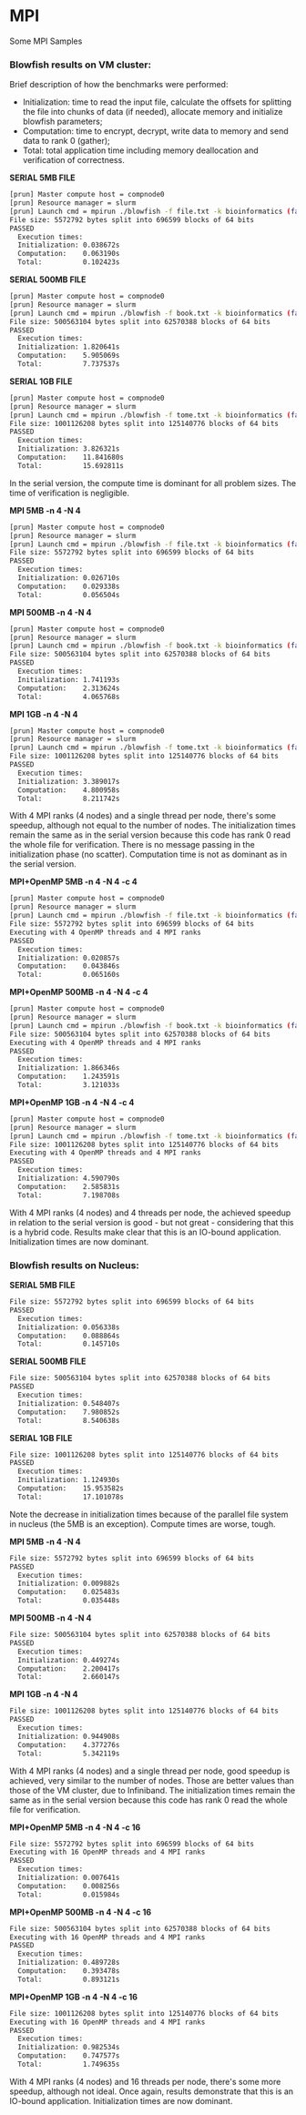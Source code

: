 # MPI
Some MPI Samples

### Blowfish results on VM cluster:

Brief description of how the benchmarks were performed:
- Initialization: time to read the input file, calculate the offsets for splitting the file into chunks of data (if needed), allocate memory and initialize blowfish parameters;
- Computation: time to encrypt, decrypt, write data to memory and send data to rank 0 (gather);
- Total: total application time including memory deallocation and verification of correctness. 

__SERIAL 5MB FILE__
```sh
[prun] Master compute host = compnode0
[prun] Resource manager = slurm
[prun] Launch cmd = mpirun ./blowfish -f file.txt -k bioinformatics (family=openmpi3)
File size: 5572792 bytes split into 696599 blocks of 64 bits
PASSED
  Execution times:
  Initialization: 0.038672s
  Computation:    0.063190s
  Total:          0.102423s
```
__SERIAL 500MB FILE__
```sh
[prun] Master compute host = compnode0
[prun] Resource manager = slurm
[prun] Launch cmd = mpirun ./blowfish -f book.txt -k bioinformatics (family=openmpi3)
File size: 500563104 bytes split into 62570388 blocks of 64 bits
PASSED
  Execution times:
  Initialization: 1.820641s
  Computation:    5.905069s
  Total:          7.737537s
```
__SERIAL 1GB FILE__
```sh
[prun] Master compute host = compnode0
[prun] Resource manager = slurm
[prun] Launch cmd = mpirun ./blowfish -f tome.txt -k bioinformatics (family=openmpi3)
File size: 1001126208 bytes split into 125140776 blocks of 64 bits
PASSED
  Execution times:
  Initialization: 3.826321s
  Computation:    11.841680s
  Total:          15.692811s
```
In the serial version, the compute time is dominant for all problem sizes. The time of verification is negligible.

__MPI 5MB -n 4 -N 4__
```sh
[prun] Master compute host = compnode0
[prun] Resource manager = slurm
[prun] Launch cmd = mpirun ./blowfish -f file.txt -k bioinformatics (family=openmpi3)
File size: 5572792 bytes split into 696599 blocks of 64 bits
PASSED
  Execution times:
  Initialization: 0.026710s
  Computation:    0.029338s
  Total:          0.056504s
```
__MPI 500MB -n 4 -N 4__
```sh
[prun] Master compute host = compnode0
[prun] Resource manager = slurm
[prun] Launch cmd = mpirun ./blowfish -f book.txt -k bioinformatics (family=openmpi3)
File size: 500563104 bytes split into 62570388 blocks of 64 bits
PASSED
  Execution times:
  Initialization: 1.741193s
  Computation:    2.313624s
  Total:          4.065768s
```
__MPI 1GB -n 4 -N 4__
```sh
[prun] Master compute host = compnode0
[prun] Resource manager = slurm
[prun] Launch cmd = mpirun ./blowfish -f tome.txt -k bioinformatics (family=openmpi3)
File size: 1001126208 bytes split into 125140776 blocks of 64 bits
PASSED
  Execution times:
  Initialization: 3.389017s
  Computation:    4.800958s
  Total:          8.211742s
```
With 4 MPI ranks (4 nodes) and a single thread per node, there's some speedup, although not equal to the number of nodes. The initialization times remain the same as in the serial version because this code has rank 0 read the whole file for verification. There is no message passing in the initialization phase (no scatter). Computation time is not as dominant as in the serial version.

__MPI+OpenMP 5MB -n 4 -N 4 -c 4__
```sh
[prun] Master compute host = compnode0
[prun] Resource manager = slurm
[prun] Launch cmd = mpirun ./blowfish -f file.txt -k bioinformatics (family=openmpi3)
File size: 5572792 bytes split into 696599 blocks of 64 bits
Executing with 4 OpenMP threads and 4 MPI ranks
PASSED
  Execution times:
  Initialization: 0.020857s
  Computation:    0.043846s
  Total:          0.065160s
  ```
 __MPI+OpenMP 500MB -n 4 -N 4 -c 4__
```sh
[prun] Master compute host = compnode0
[prun] Resource manager = slurm
[prun] Launch cmd = mpirun ./blowfish -f book.txt -k bioinformatics (family=openmpi3)
File size: 500563104 bytes split into 62570388 blocks of 64 bits
Executing with 4 OpenMP threads and 4 MPI ranks
PASSED
  Execution times:
  Initialization: 1.866346s
  Computation:    1.243591s
  Total:          3.121033s
  ```
__MPI+OpenMP 1GB -n 4 -N 4 -c 4__
```sh
[prun] Master compute host = compnode0
[prun] Resource manager = slurm
[prun] Launch cmd = mpirun ./blowfish -f tome.txt -k bioinformatics (family=openmpi3)
File size: 1001126208 bytes split into 125140776 blocks of 64 bits
Executing with 4 OpenMP threads and 4 MPI ranks
PASSED
  Execution times:
  Initialization: 4.590790s
  Computation:    2.585831s
  Total:          7.198708s
``` 
With 4 MPI ranks (4 nodes) and 4 threads per node, the achieved speedup in relation to the serial version is good - but not great - considering that this is a hybrid code. Results make clear that this is an IO-bound application. Initialization times are now dominant.

### Blowfish results on Nucleus:

__SERIAL 5MB FILE__
```sh
File size: 5572792 bytes split into 696599 blocks of 64 bits
PASSED
  Execution times:
  Initialization: 0.056338s
  Computation:    0.088864s
  Total:          0.145710s
```
__SERIAL 500MB FILE__
```sh
File size: 500563104 bytes split into 62570388 blocks of 64 bits
PASSED
  Execution times:
  Initialization: 0.548407s
  Computation:    7.980852s
  Total:          8.540638s
```
__SERIAL 1GB FILE__
```sh
File size: 1001126208 bytes split into 125140776 blocks of 64 bits
PASSED
  Execution times:
  Initialization: 1.124930s
  Computation:    15.953582s
  Total:          17.101078s
```
Note the decrease in initialization times because of the parallel file system in nucleus (the 5MB is an exception). Compute times are worse, tough.

__MPI 5MB -n 4 -N 4__
```sh
File size: 5572792 bytes split into 696599 blocks of 64 bits
PASSED
  Execution times:
  Initialization: 0.009882s
  Computation:    0.025483s
  Total:          0.035448s
```
__MPI 500MB -n 4 -N 4__
```sh
File size: 500563104 bytes split into 62570388 blocks of 64 bits
PASSED
  Execution times:
  Initialization: 0.449274s
  Computation:    2.200417s
  Total:          2.660147s
```
__MPI 1GB -n 4 -N 4__
```sh
File size: 1001126208 bytes split into 125140776 blocks of 64 bits
PASSED
  Execution times:
  Initialization: 0.944908s
  Computation:    4.377276s
  Total:          5.342119s
```
With 4 MPI ranks (4 nodes) and a single thread per node, good speedup is achieved, very similar to the number of nodes. Those are better values than those of the VM cluster, due to Infiniband. The initialization times remain the same as in the serial version because this code has rank 0 read the whole file for verification.

__MPI+OpenMP 5MB -n 4 -N 4 -c 16__
```sh
File size: 5572792 bytes split into 696599 blocks of 64 bits
Executing with 16 OpenMP threads and 4 MPI ranks
PASSED
  Execution times:
  Initialization: 0.007641s
  Computation:    0.008256s
  Total:          0.015984s
```
 __MPI+OpenMP 500MB -n 4 -N 4 -c 16__
```sh
File size: 500563104 bytes split into 62570388 blocks of 64 bits
Executing with 16 OpenMP threads and 4 MPI ranks
PASSED
  Execution times:
  Initialization: 0.489728s
  Computation:    0.393478s
  Total:          0.893121s
```
__MPI+OpenMP 1GB -n 4 -N 4 -c 16__
```sh
File size: 1001126208 bytes split into 125140776 blocks of 64 bits
Executing with 16 OpenMP threads and 4 MPI ranks
PASSED
  Execution times:
  Initialization: 0.982534s
  Computation:    0.747577s
  Total:          1.749635s
``` 
With 4 MPI ranks (4 nodes) and 16 threads per node, there's some more speedup, although not ideal. Once again, results demonstrate that this is an IO-bound application. Initialization times are now dominant.
